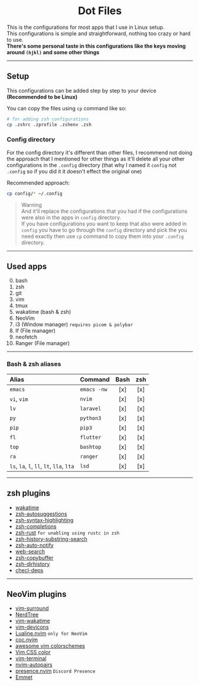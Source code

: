 <h1 align=center>Dot Files</h1>

This is the configurations for most apps that I use in Linux setup.  
This configurations is simple and straightforward, nothing too crazy or hard to use.  
**There's some personal taste in this configurations like the keys moving around `(hjkl)` and some other things**

---

## Setup

This configurations can be added step by step to your device **(Recommended to be Linux)**  

You can copy the files using `cp` command like so:  
```zsh
# for adding zsh configurations
cp .zshrc .zprofile .zshenv .zsh 
```

### Config directory

For the config directory it's different than other files, I recommend not doing the approach that I mentioned for other things as it'll delete all your other configurations in the `.config` directory (that why I named it `config` not `.config` so if you did it it doesn't effect the original one)  

Recommended approach:  
```zsh
cp config/* ~/.config
```
> Warning  
> And it'll replace the configurations that you had if the configurations were also in the apps in `config` directory.  
> If you have configurations you want to keep that also were added in `config` you have to go through the `config` directory and pick the you need exactly then use `cp` command to copy them into your `.config` directory.

---

## Used apps

0. bash
0. zsh
0. git
0. vim
0. tmux
0. wakatime (bash & zsh)
0. NeoVim
0. i3 (Window manager) `requires picom & polybar`
0. lf (File manager)
0. neofetch
0. Ranger (File manager)

---

### Bash & zsh aliases

| Alias                                     |Command      | Bash | zsh |
|:------------------------------------------|:------------|:----:|:---:|
| `emacs`                                   | `emacs -nw` | [x]  | [x] |
| `vi`, `vim`                               | `nvim`      | [x]  | [x] |
| `lv`                                      | `laravel`   | [x]  | [x] |
| `py`                                      | `python3`   | [x]  | [x] |
| `pip`                                     | `pip3`      | [x]  | [x] |
| `fl`                                      | `flutter`   | [x]  | [x] |
| `top`                                     | `bashtop`   | [x]  | [x] |
| `ra`                                      | `ranger`    | [x]  | [x] |
| `ls`, `la`, `l`, `ll`, `lt`, `lla`, `lta` | `lsd`       | [x]  | [x] |

---

## zsh plugins

- [wakatime](https://github.com/sobolevn/wakatime-zsh-plugin.git)
- [zsh-autosuggestions](https://github.com/zsh-users/zsh-autosuggestions)
- [zsh-syntax-highlighting](https://github.com/zsh-users/zsh-syntax-highlighting)
- [zsh-completions](https://github.com/zsh-users/zsh-completions)
- [zsh-rust](https://github.com/cowboyd/zsh-rust) `for unabling using rustc in zsh`
- [zsh-history-substring-search](https://github.com/zsh-users/zsh-history-substring-search)
- [zsh-auto-notify](https://github.com/MichealAquilina/zsh-auto-notify)
- [web-search](https://github.com/sineto/web-search)
- [zsh-copybuffer](https://github.com/guillaumeboehm/zsh-copybuffer)
- [zsh-dirhistory](https://github.com/shaunsauve/zsh-dirhistory)
- [checl-deps](https://github.com/zpm-zsh/check-deps)

---

## NeoVim plugins

- [vim-surround](https://github.com/tpope/vim-surround)
- [NerdTree](https://github.com/preservim/nerdtree)
- [vim-wakatime](https://github.com/wakatime/vim-wakatime)
- [vim-devicons](https://github.com/ryanoasis/vim-devicons)
- [Lualine.nvim](https://github.com/nvim-lualine/lualine.nvim) `only for NeoVim`
- [coc.nvim](https://github.com/neoclide/coc.nvim)
- [awesome vim colorschemes](https://github.com/rafi/awesome-vim-color-schemes)
- [Vim CSS color](https://github.com/ap/vim-css-color)
- [vim-terminal](https://github.com/tc50cal/vim-terminal)
- [nvim-autopairs](https://github.com/windwp/nvim-autopairs)
- [presence.nvim](https://github.com/andweeb/presence.nvim) `Discord Presence`
- [Emmet](https://github.com/mattn/emmet-vim)

